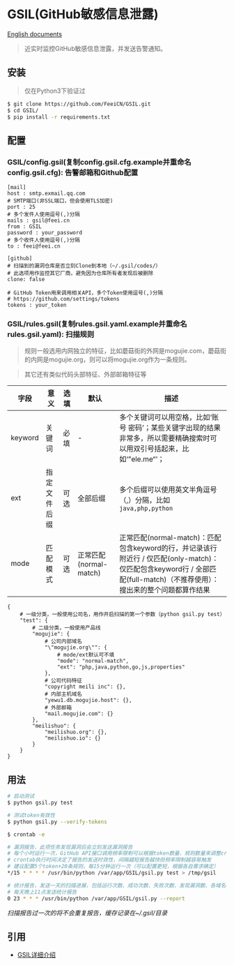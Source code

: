 # GSIL(GitHub敏感信息泄露)

[English documents](https://github.com/FeeiCN/GSIL/blob/master/README.md)

> 近实时监控GitHub敏感信息泄露，并发送告警通知。

## 安装

> 仅在Python3下验证过

```bash
$ git clone https://github.com/FeeiCN/GSIL.git
$ cd GSIL/
$ pip install -r requirements.txt
```

## 配置

### GSIL/config.gsil(复制config.gsil.cfg.example并重命名config.gsil.cfg): 告警邮箱和Github配置

```
[mail]
host : smtp.exmail.qq.com
# SMTP端口(非SSL端口，但会使用TLS加密)
port : 25
# 多个发件人使用逗号(,)分隔
mails : gsil@feei.cn
from : GSIL
password : your_password
# 多个收件人使用逗号(,)分隔
to : feei@feei.cn

[github]
# 扫描到的漏洞仓库是否立刻Clone到本地（~/.gsil/codes/）
# 此选项用作监控其它厂商，避免因为仓库所有者发现后被删除
clone: false

# GitHub Token用来调用相关API，多个Token使用逗号(,)分隔
# https://github.com/settings/tokens
tokens : your_token
```

### GSIL/rules.gsil(复制rules.gsil.yaml.example并重命名rules.gsil.yaml): 扫描规则

> 规则一般选用内网独立的特征，比如蘑菇街的外网是mogujie.com，蘑菇街的内网是mogujie.org，则可以将mogujie.org作为一条规则。

> 其它还有类似代码头部特征、外部邮箱特征等

| 字段 | 意义 | 选填 | 默认 | 描述 |
| --- | --- | --- | --- | --- |
| keyword | 关键词 | 必填 | - | 多个关键词可以用空格，比如‘账号 密码’；某些关键字出现的结果非常多，所以需要精确搜索时可以用双引号括起来，比如‘”ele.me“’；|
| ext | 指定文件后缀 | 可选 | 全部后缀 | 多个后缀可以使用英文半角逗号（,）分隔，比如`java,php,python` |
| mode |  匹配模式 | 可选 | 正常匹配(normal-match) | 正常匹配(normal-match)：匹配包含keyword的行，并记录该行附近行 / 仅匹配(only-match)：仅匹配包含keyword行 / 全部匹配(full-match)（不推荐使用）：搜出来的整个问题都算作结果 |

```
{
    # 一级分类，一般使用公司名，用作开启扫描的第一个参数（python gsil.py test）
    "test": {
        # 二级分类，一般使用产品线
        "mogujie": {
            # 公司内部域名
            "\"mogujie.org\"": {
                # mode/ext默认可不填
                "mode": "normal-match",
                "ext": "php,java,python,go,js,properties"
            },
            # 公司代码特征
            "copyright meili inc": {},
            # 内部主机域名
            "yewu1.db.mogujie.host": {},
            # 外部邮箱
            "mail.mogujie.com": {}
        },
        "meilishuo": {
            "meilishuo.org": {},
            "meilishuo.io": {}
        }
    }
}
```

## 用法

```bash
# 启动测试
$ python gsil.py test

# 测试token有效性
$ python gsil.py --verify-tokens
```

```bash
$ crontab -e

# 漏洞报告，此项任务发现漏洞后会立刻发送漏洞报告
# 每个小时运行一次，GitHub API接口调用频率限制可以根据token数量、规则数量来调整crontab频率实现，若觉得麻烦可简单配置多个token来实现。
# crontab执行时间决定了报告的发送时效性，间隔越短报告越快但频率限制越容易触发
# 建议配置5个token+20条规则，每15分钟运行一次（可以配置更短，根据各自需求确定）
*/15 * * * * /usr/bin/python /var/app/GSIL/gsil.py test > /tmp/gsil

# 统计报告，发送一天的扫描进展，包括运行次数、成功次数、失败次数、发现漏洞数、各域名状况、异常等等
# 每天晚上11点发送统计报告
0 23 * * * /usr/bin/python /var/app/GSIL/gsil.py --report
```
*扫描报告过一次的将不会重复报告，缓存记录在~/.gsil/目录*

## 引用
- [GSIL详细介绍](http://feei.cn/gsil)

